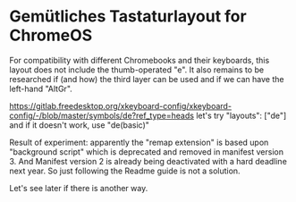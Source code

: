 # Gemütliches Tastaturlayout for ChromeOS

For compatibility with different Chromebooks and their keyboards, this layout does not include the thumb-operated "e".
It also remains to be researched if (and how) the third layer can be used and if we can have the left-hand "AltGr".  

https://gitlab.freedesktop.org/xkeyboard-config/xkeyboard-config/-/blob/master/symbols/de?ref_type=heads
let's try "layouts": \["de"] and if it doesn't work, use "de(basic)"

Result of experiment: apparently the "remap extension" is based upon "background script" which is deprecated and removed in manifest version 3.
And Manifest version 2 is already being deactivated with a hard deadline next year.
So just following the Readme guide is not a solution.

Let's see later if there is another way.

